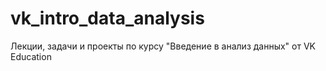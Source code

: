 # vk_intro_data_analysis
Лекции, задачи и проекты по курсу "Введение в анализ данных" от VK Education
